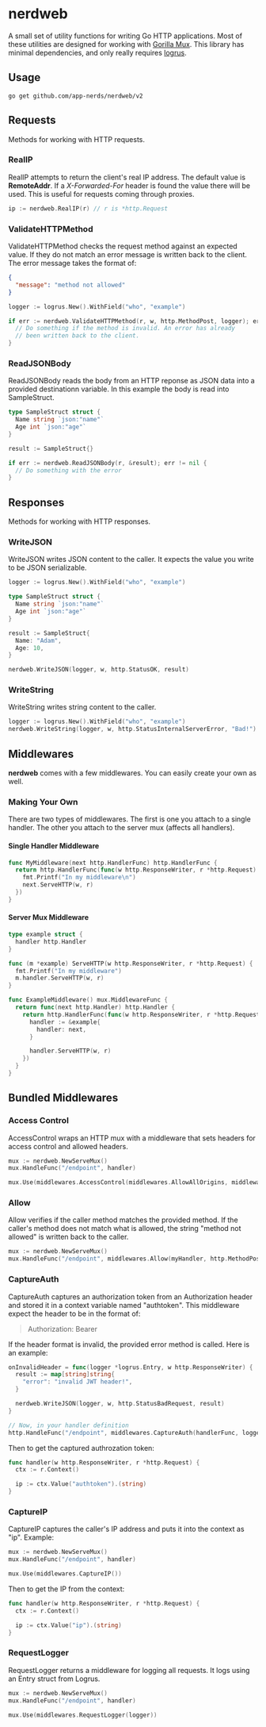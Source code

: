 # nerdweb
A small set of utility functions for writing Go HTTP applications. Most of these utilities are designed for working with [Gorilla Mux](https://github.com/gorilla/mux). This library has minimal dependencies, and only really requires [logrus](https://github.com/sirupsen/logrus).

## Usage

```
go get github.com/app-nerds/nerdweb/v2
```

## Requests

Methods for working with HTTP requests.

### RealIP

RealIP attempts to return the client's real IP address. The default value is **RemoteAddr**. If a *X-Forwarded-For* header is found the value there will be used. This is useful for requests coming through proxies.

```go
ip := nerdweb.RealIP(r) // r is *http.Request
```

### ValidateHTTPMethod

ValidateHTTPMethod checks the request method against an expected value. If they do not match an error message is written back to the client. The error message takes the format of:

```json
{
  "message": "method not allowed"
}
```

```go
logger := logrus.New().WithField("who", "example")

if err := nerdweb.ValidateHTTPMethod(r, w, http.MethodPost, logger); err != nil {
  // Do something if the method is invalid. An error has already
  // been written back to the client.
}
```

### ReadJSONBody

ReadJSONBody reads the body from an HTTP reponse as JSON data into a provided destinationn variable. In this example the body is read into SampleStruct.

```go
type SampleStruct struct {
  Name string `json:"name"`
  Age int `json:"age"`
}

result := SampleStruct{}

if err := nerdweb.ReadJSONBody(r, &result); err != nil {
  // Do something with the error
}
```

## Responses

Methods for working with HTTP responses.

### WriteJSON

WriteJSON writes JSON content to the caller. It expects the value you write to be JSON serializable.

```go
logger := logrus.New().WithField("who", "example")

type SampleStruct struct {
  Name string `json:"name"`
  Age int `json:"age"`
}

result := SampleStruct{
  Name: "Adam",
  Age: 10,
}

nerdweb.WriteJSON(logger, w, http.StatusOK, result)
```

### WriteString

WriteString writes string content to the caller.

```go
logger := logrus.New().WithField("who", "example")
nerdweb.WriteString(logger, w, http.StatusInternalServerError, "Bad!")
```

## Middlewares

**nerdweb** comes with a few middlewares. You can easily create your own as well.

### Making Your Own

There are two types of middlewares. The first is one you attach to a single handler. The other you attach to the server mux (affects all handlers).

#### Single Handler Middleware

```go
func MyMiddleware(next http.HandlerFunc) http.HandlerFunc {
  return http.HandlerFunc(func(w http.ResponseWriter, r *http.Request) {
    fmt.Printf("In my middleware\n")
    next.ServeHTTP(w, r)
  })
}
```

#### Server Mux Middleware

```go
type example struct {
  handler http.Handler
}

func (m *example) ServeHTTP(w http.ResponseWriter, r *http.Request) {
  fmt.Printf("In my middleware")
  m.handler.ServeHTTP(w, r)
}

func ExampleMiddleware() mux.MiddlewareFunc {
  return func(next http.Handler) http.Handler {
    return http.HandlerFunc(func(w http.ResponseWriter, r *http.Request) {
      handler := &example{
        handler: next,
      }

      handler.ServeHTTP(w, r)
    })
  }
}
```

## Bundled Middlewares

### Access Control

AccessControl wraps an HTTP mux with a middleware that sets headers for access control and allowed headers.

```go
mux := nerdweb.NewServeMux()
mux.HandleFunc("/endpoint", handler)

mux.Use(middlewares.AccessControl(middlewares.AllowAllOrigins, middlewares.AllowAllMethods, middlewares.AllowAllHeaders)
```

### Allow

Allow verifies if the caller method matches the provided method. If the caller's method does not match what is allowed, the string "method not allowed" is written back to the caller.

```go
mux := nerdweb.NewServeMux()
mux.HandleFunc("/endpoint", middlewares.Allow(myHandler, http.MethodPost))
```

### CaptureAuth

CaptureAuth captures an authorization token from an Authorization header and stored it in a context variable named "authtoken". This middleware expect the header to be in the format of:

> Authorization: Bearer <token here>

If the header format is invalid, the provided error method is called. Here is an example:

```go
onInvalidHeader = func(logger *logrus.Entry, w http.ResponseWriter) {
  result := map[string]string{
    "error": "invalid JWT header!",
  }

  nerdweb.WriteJSON(logger, w, http.StatusBadRequest, result)
}

// Now, in your handler definition
http.HandleFunc("/endpoint", middlewares.CaptureAuth(handlerFunc, logger, onInvalidHeader))
```

Then to get the captured authrozation token:

```go
func handler(w http.ResponseWriter, r *http.Request) {
  ctx := r.Context()

  ip := ctx.Value("authtoken").(string)
}
```

### CaptureIP

CaptureIP captures the caller's IP address and puts it into the context as "ip". Example:

```go
mux := nerdweb.NewServeMux()
mux.HandleFunc("/endpoint", handler)

mux.Use(middlewares.CaptureIP())
```

Then to get the IP from the context:

```go
func handler(w http.ResponseWriter, r *http.Request) {
  ctx := r.Context()

  ip := ctx.Value("ip").(string)
}
```

### RequestLogger

RequestLogger returns a middleware for logging all requests. It logs using an Entry struct from Logrus.

```go
mux := nerdweb.NewServeMux()
mux.HandleFunc("/endpoint", handler)

mux.Use(middlewares.RequestLogger(logger))
```


